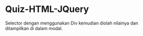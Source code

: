# Quiz-HTML-JQuery
Selector dengan menggunakan Div kemudian diolah nilainya dan ditampilkan di dalam modal.
